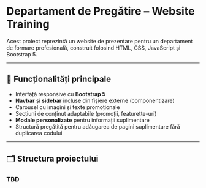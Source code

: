 # Departament de Pregătire – Website Training

Acest proiect reprezintă un website de prezentare pentru un departament de formare profesională, construit folosind HTML, CSS, JavaScript și Bootstrap 5.

---

## 📌 Funcționalități principale

- Interfață responsive cu **Bootstrap 5**
- **Navbar** și **sidebar** incluse din fișiere externe (componentizare)
- Carousel cu imagini și texte promoționale
- Secțiuni de conținut adaptabile (promoții, featurette-uri)
- **Modale personalizate** pentru informații suplimentare
- Structură pregătită pentru adăugarea de pagini suplimentare fără duplicarea codului

---

## 🗂 Structura proiectului
### TBD
